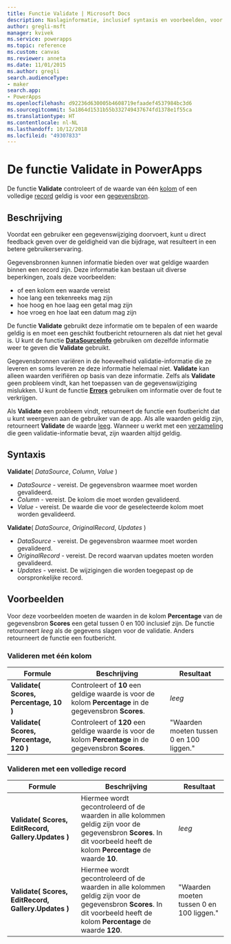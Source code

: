 ```yaml
---
title: Functie Validate | Microsoft Docs
description: Naslaginformatie, inclusief syntaxis en voorbeelden, voor de functie Validate in PowerApps
author: gregli-msft
manager: kvivek
ms.service: powerapps
ms.topic: reference
ms.custom: canvas
ms.reviewer: anneta
ms.date: 11/01/2015
ms.author: gregli
search.audienceType:
- maker
search.app:
- PowerApps
ms.openlocfilehash: d92236d630005b4608719efaadef4537984bc3d6
ms.sourcegitcommit: 5a1864d1531b55b332749437674fd1378e1f55ca
ms.translationtype: HT
ms.contentlocale: nl-NL
ms.lasthandoff: 10/12/2018
ms.locfileid: "49307833"
---
```

# <a name="validate-function-in-powerapps"></a>De functie Validate in PowerApps
De functie **Validate** controleert of de waarde van één [kolom](../working-with-tables.md#columns) of een volledige [record](../working-with-tables.md#records) geldig is voor een [gegevensbron](../working-with-data-sources.md).  

## <a name="description"></a>Beschrijving
Voordat een gebruiker een gegevenswijziging doorvoert, kunt u direct feedback geven over de geldigheid van die bijdrage, wat resulteert in een betere gebruikerservaring.

Gegevensbronnen kunnen informatie bieden over wat geldige waarden binnen een record zijn. Deze informatie kan bestaan uit diverse beperkingen, zoals deze voorbeelden:

* of een kolom een waarde vereist
* hoe lang een tekenreeks mag zijn
* hoe hoog en hoe laag een getal mag zijn
* hoe vroeg en hoe laat een datum mag zijn

De functie **Validate** gebruikt deze informatie om te bepalen of een waarde geldig is en moet een geschikt foutbericht retourneren als dat niet het geval is. U kunt de functie **[DataSourceInfo](function-datasourceinfo.md)** gebruiken om dezelfde informatie weer te geven die **Validate** gebruikt.

Gegevensbronnen variëren in de hoeveelheid validatie-informatie die ze leveren en soms leveren ze deze informatie helemaal niet. **Validate** kan alleen waarden verifiëren op basis van deze informatie. Zelfs als **Validate** geen probleem vindt, kan het toepassen van de gegevenswijziging mislukken. U kunt de functie **[Errors](function-errors.md)** gebruiken om informatie over de fout te verkrijgen.

Als **Validate** een probleem vindt, retourneert de functie een foutbericht dat u kunt weergeven aan de gebruiker van de app. Als alle waarden geldig zijn, retourneert **Validate** de waarde [leeg](function-isblank-isempty.md). Wanneer u werkt met een [verzameling](../working-with-data-sources.md#collections) die geen validatie-informatie bevat, zijn waarden altijd geldig.

## <a name="syntax"></a>Syntaxis
**Validate**( *DataSource*, *Column*, *Value* )

* *DataSource* - vereist. De gegevensbron waarmee moet worden gevalideerd.
* *Column* - vereist. De kolom die moet worden gevalideerd.
* *Value* - vereist. De waarde die voor de geselecteerde kolom moet worden gevalideerd.

**Validate**( *DataSource*, *OriginalRecord*, *Updates* )

* *DataSource* - vereist. De gegevensbron waarmee moet worden gevalideerd.
* *OriginalRecord* - vereist.  De record waarvan updates moeten worden gevalideerd.
* *Updates* - vereist.  De wijzigingen die worden toegepast op de oorspronkelijke record.

## <a name="examples"></a>Voorbeelden
Voor deze voorbeelden moeten de waarden in de kolom **Percentage** van de gegevensbron **Scores** een getal tussen 0 en 100 inclusief zijn. De functie retourneert *leeg* als de gegevens slagen voor de validatie. Anders retourneert de functie een foutbericht.

### <a name="validate-with-a-single-column"></a>Valideren met één kolom

| Formule | Beschrijving | Resultaat |
| --- | --- | --- |
| **Validate( Scores, Percentage, 10 )** |Controleert of **10** een geldige waarde is voor de kolom **Percentage** in de gegevensbron **Scores**. |*leeg* |
| **Validate( Scores, Percentage, 120 )** |Controleert of **120** een geldige waarde is voor de kolom **Percentage** in de gegevensbron **Scores**. |"Waarden moeten tussen 0 en 100 liggen." |

### <a name="validate-with-a-complete-record"></a>Valideren met een volledige record

| Formule | Beschrijving | Resultaat |
| --- | --- | --- |
| **Validate( Scores, EditRecord, Gallery.Updates )** |Hiermee wordt gecontroleerd of de waarden in alle kolommen geldig zijn voor de gegevensbron **Scores**. In dit voorbeeld heeft de kolom **Percentage** de waarde **10**. |*leeg* |
| **Validate( Scores, EditRecord, Gallery.Updates )** | Hiermee wordt gecontroleerd of de waarden in alle kolommen geldig zijn voor de gegevensbron **Scores**. In dit voorbeeld heeft de kolom **Percentage** de waarde **120**. |"Waarden moeten tussen 0 en 100 liggen." |

